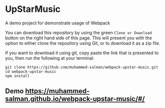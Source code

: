 # UpStarMusic
A demo project for demonstrate usage of Webpack

You can download this repository by using the green `Clone or Download` button on the right hand side of this page.  This will present you with the option to either clone the repository using Git, or to download it as a zip file.

If you want to download it using git, copy paste the link that is presented to you, then run the following at your terminal:

```
git clone https://github.com/muhammed-salman/webpack-upstar-music.git
cd webpack-upstar-music
npm install
```
## Demo https://muhammed-salman.github.io/webpack-upstar-music/#/
